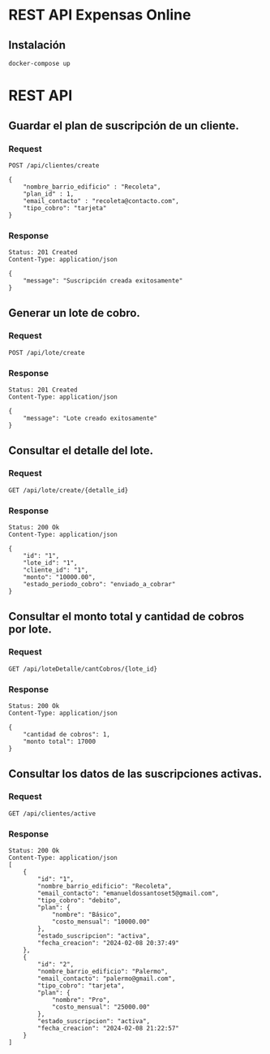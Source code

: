 # REST API Expensas Online

## Instalación

    docker-compose up

# REST API


## Guardar el plan de suscripción de un cliente.

### Request

`POST /api/clientes/create`

    {
        "nombre_barrio_edificio" : "Recoleta",
        "plan_id" : 1,
        "email_contacto" : "recoleta@contacto.com",
        "tipo_cobro": "tarjeta"
    }

### Response

    Status: 201 Created
    Content-Type: application/json

    {
        "message": "Suscripción creada exitosamente"
    }

## Generar un lote de cobro.

### Request

`POST /api/lote/create`

### Response

    Status: 201 Created
    Content-Type: application/json

    {
        "message": "Lote creado exitosamente"
    }

## Consultar el detalle del lote.

### Request

`GET /api/lote/create/{detalle_id}`

### Response

    Status: 200 Ok
    Content-Type: application/json

    {
        "id": "1",
        "lote_id": "1",
        "cliente_id": "1",
        "monto": "10000.00",
        "estado_periodo_cobro": "enviado_a_cobrar"
    }

## Consultar el monto total y cantidad de cobros por lote.

### Request

`GET /api/loteDetalle/cantCobros/{lote_id}`

### Response

    Status: 200 Ok
    Content-Type: application/json

    {
        "cantidad de cobros": 1,
        "monto total": 17000
    }

## Consultar los datos de las suscripciones activas.

### Request

`GET /api/clientes/active`

### Response

    Status: 200 Ok
    Content-Type: application/json
    [
        {
            "id": "1",
            "nombre_barrio_edificio": "Recoleta",
            "email_contacto": "emanueldossantoset5@gmail.com",
            "tipo_cobro": "debito",
            "plan": {
                "nombre": "Básico",
                "costo_mensual": "10000.00"
            },
            "estado_suscripcion": "activa",
            "fecha_creacion": "2024-02-08 20:37:49"
        },
        {
            "id": "2",
            "nombre_barrio_edificio": "Palermo",
            "email_contacto": "palermo@gmail.com",
            "tipo_cobro": "tarjeta",
            "plan": {
                "nombre": "Pro",
                "costo_mensual": "25000.00"
            },
            "estado_suscripcion": "activa",
            "fecha_creacion": "2024-02-08 21:22:57"
        }
    ]
